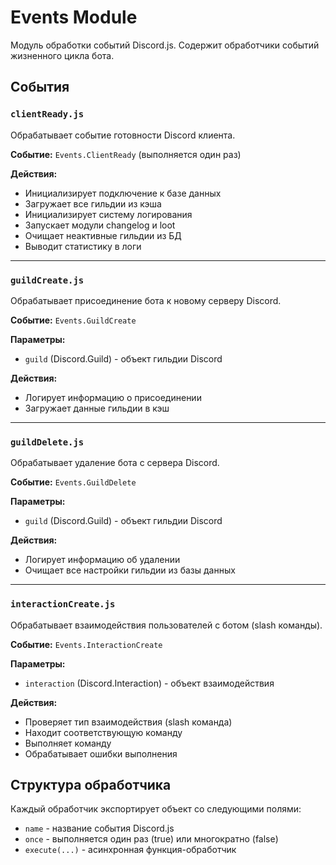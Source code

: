# Events Module

Модуль обработки событий Discord.js. Содержит обработчики событий жизненного цикла бота.

## События

### `clientReady.js`

Обрабатывает событие готовности Discord клиента.

**Событие:** `Events.ClientReady` (выполняется один раз)

**Действия:**

- Инициализирует подключение к базе данных
- Загружает все гильдии из кэша
- Инициализирует систему логирования
- Запускает модули changelog и loot
- Очищает неактивные гильдии из БД
- Выводит статистику в логи

---

### `guildCreate.js`

Обрабатывает присоединение бота к новому серверу Discord.

**Событие:** `Events.GuildCreate`

**Параметры:**

- `guild` (Discord.Guild) - объект гильдии Discord

**Действия:**

- Логирует информацию о присоединении
- Загружает данные гильдии в кэш

---

### `guildDelete.js`

Обрабатывает удаление бота с сервера Discord.

**Событие:** `Events.GuildDelete`

**Параметры:**

- `guild` (Discord.Guild) - объект гильдии Discord

**Действия:**

- Логирует информацию об удалении
- Очищает все настройки гильдии из базы данных

---

### `interactionCreate.js`

Обрабатывает взаимодействия пользователей с ботом (slash команды).

**Событие:** `Events.InteractionCreate`

**Параметры:**

- `interaction` (Discord.Interaction) - объект взаимодействия

**Действия:**

- Проверяет тип взаимодействия (slash команда)
- Находит соответствующую команду
- Выполняет команду
- Обрабатывает ошибки выполнения

## Структура обработчика

Каждый обработчик экспортирует объект со следующими полями:

- `name` - название события Discord.js
- `once` - выполняется один раз (true) или многократно (false)
- `execute(...)` - асинхронная функция-обработчик
